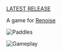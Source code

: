 [LATEST RELEASE](https://www.renoise.com/tools/paddles)

A game for [Renoise](https://www.renoise.com/)

![Paddles](https://raw.githubusercontent.com/M-O-Marmalade/Pix/master/paddles-big.png)

![Gameplay](https://raw.githubusercontent.com/M-O-Marmalade/Pix/master/paddlesplay.gif)
